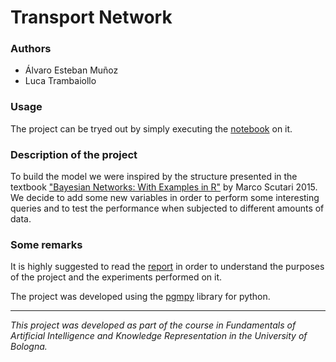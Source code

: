 # Transport Network

### Authors
- Álvaro Esteban Muñoz
- Luca Trambaiollo

### Usage

The project can be tryed out by simply executing the [notebook](https://github.com/AlvielD/FAIKR_M3/blob/main/src/Transport_network.ipynb) on it.

### Description of the project

To build the model we were inspired by the structure presented in the textbook ["Bayesian Networks: With Examples in R"](https://g.co/kgs/H4rYJ3) by Marco Scutari 2015. We decide to add some new variables in order to perform some interesting queries and to test the performance when subjected to different amounts of data.

### Some remarks

It is highly suggested to read the [report](https://github.com/AlvielD/FAIKR_M3/blob/main/docs/FAIKR_M3_report.pdf) in order to understand the purposes of the project and the experiments performed on it.

The project was developed using the [pgmpy](https://pgmpy.org/) library for python.

---

*This project was developed as part of the course in Fundamentals of Artificial Intelligence and Knowledge Representation in the University of Bologna.*
